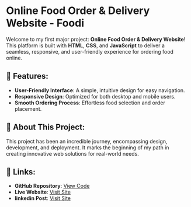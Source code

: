 #  Online Food Order & Delivery Website - Foodi

Welcome to my first major project: **Online Food Order & Delivery Website**! This platform is built with **HTML**, **CSS**, and **JavaScript** to deliver a seamless, responsive, and user-friendly experience for ordering food online. 


## 🌟 Features:
- **User-Friendly Interface**: A simple, intuitive design for easy navigation.
- **Responsive Design**: Optimized for both desktop and mobile users.
- **Smooth Ordering Process**: Effortless food selection and order placement.


## 🚀 About This Project:
This project has been an incredible journey, encompassing design, development, and deployment. It marks the beginning of my path in creating innovative web solutions for real-world needs. 


## 🔗 Links:
- **GitHub Repository**: [View Code](https://github.com/puvanakopis/Web-Development-Foodi)  
- **Live Website**: [Visit Site](https://foodi-860506298.development.catalystserverless.com/app/index.html)  
- **linkedin Post**: [Visit Site](https://www.linkedin.com/posts/puvanakopis_webdevelopment-javascript-htmlcss-activity-7234560907597520896-Qmu_?utm_source=share&utm_medium=member_desktop)  
